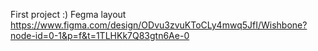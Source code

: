 First project :)
Fegma layout https://www.figma.com/design/ODvu3zvuKToCLy4mwq5JfI/Wishbone?node-id=0-1&p=f&t=1TLHKk7Q83gtn6Ae-0
